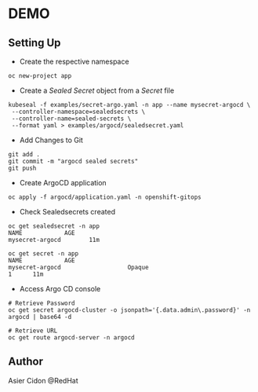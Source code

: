 # DEMO

## Setting Up


- Create the respective namespace
 
```$bash
oc new-project app
```

- Create a *Sealed Secret* object from a *Secret* file

```$bash
kubeseal -f examples/secret-argo.yaml -n app --name mysecret-argocd \
 --controller-namespace=sealedsecrets \
 --controller-name=sealed-secrets \
 --format yaml > examples/argocd/sealedsecret.yaml
```

- Add Changes to Git

```$bash
git add .
git commit -m "argocd sealed secrets"
git push
```

- Create ArgoCD application

```$bash
oc apply -f argocd/application.yaml -n openshift-gitops
```

- Check Sealedsecrets created

```$bash
oc get sealedsecret -n app
NAME            AGE
mysecret-argocd        11m

oc get secret -n app
NAME            AGE
mysecret-argocd                   Opaque                                1      11m
```

- Access Argo CD console

```$bash
# Retrieve Password
oc get secret argocd-cluster -o jsonpath='{.data.admin\.password}' -n argocd | base64 -d

# Retrieve URL
oc get route argocd-server -n argocd
```

## Author

Asier Cidon @RedHat
